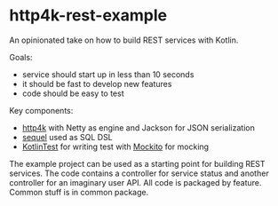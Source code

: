 # http4k-rest-example

An opinionated take on how to build REST services with Kotlin.

Goals:

* service should start up in less than 10 seconds
* it should be fast to develop new features
* code should be easy to test

Key components:

* [http4k](https://www.http4k.org/) with Netty as engine and Jackson for JSON serialization
* [sequel](https://github.com/coconautti/sequel) used as SQL DSL
* [KotlinTest](https://github.com/kotlintest/kotlintest) for writing test with [Mockito](https://github.com/mockito/mockito) for mocking

The example project can be used as a starting point for building REST services. The code contains a controller for service status and another controller for an imaginary user API. All code is packaged by feature. Common stuff is in common package.
